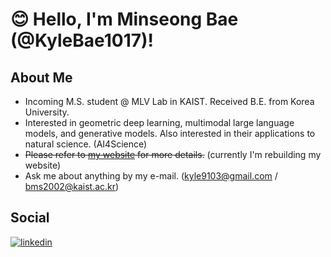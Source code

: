 # 😊 Hello, I'm Minseong Bae (@KyleBae1017)!
  
## About Me
- Incoming M.S. student @ MLV Lab in KAIST. Received B.E. from Korea University.
- Interested in geometric deep learning, multimodal large language models, and generative models. Also interested in their applications to natural science. (AI4Science)
- ~~Please refer to [my website](https://kylebae1017.github.io) for more details.~~ (currently I'm rebuilding my website)
- Ask me about anything by my e-mail. (kyle9103@gmail.com / bms2002@kaist.ac.kr)

<!--
## Skill Set  

### Programming Languages
<img src="https://img.shields.io/badge/Python-3776AB?style=rounded-lg&logo=Python&logoColor=yellow"/> <img src="https://img.shields.io/badge/C-A8B9CC?style=rounded-lg&logo=C&logoColor=orange"/> <img src="https://img.shields.io/badge/C++-00599C?style=rounded-lg&logo=cplusplus&logoColor=white"> <img src="https://img.shields.io/badge/OCaml-EC6813?style=rounded-lg&logo=OCaml&logoColor=white"/>
### Frameworks \& Tools
<img src="https://img.shields.io/badge/Tensorflow-FF6F00?style=rounded-lg&logo=Tensorflow&logoColor=white"/> <img src="https://img.shields.io/badge/Keras-D00000?style=rounded-lg&logo=Keras&logoColor=white"/> <img src="https://img.shields.io/badge/scikit--learn-F7931E?style=rounded-lg&logo=scikit-learn&logoColor=blue"/> <img src="https://img.shields.io/badge/NumPy-013243?style=rounded-lg&logo=NumPy&logoColor=orange"/> <img src="https://img.shields.io/badge/Pytorch-EE4C2C?style=rounded-lg&logo=pytorch&logoColor=white"/> <img src="https://img.shields.io/badge/PyG-3C2179?style=rounded-lg&logo=pyg&logoColor=white"/> 

## Stats  
<br/>  

![hyp3rflow's solved.ac stats](https://github-readme-solvedac.hyp3rflow.vercel.app/api/?handle=bms2002)
<img src="https://github-readme-stats.vercel.app/api?username=kylebae1017&show_icons=true"/>
-->

## Social 
<div align="left">
<a href="https://www.linkedin.com/in/minseong-bae-573745276/">
<img src=https://img.shields.io/badge/LinkedIn-0A66C2?&style=for-the-badge&logo=LinkedIn&logoColor=white alt=linkedin style="margin-bottom: 5px;" /></a> 
<br />


